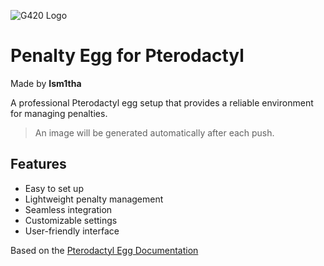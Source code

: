 ![G420 Logo](https://forum.g420.eu/logo.png)

# Penalty Egg for Pterodactyl

Made by **Ism1tha**

A professional Pterodactyl egg setup that provides a reliable environment for managing penalties.

> An image will be generated automatically after each push.

## Features

- Easy to set up
- Lightweight penalty management
- Seamless integration
- Customizable settings
- User-friendly interface

Based on the [Pterodactyl Egg Documentation](https://pterodactyl.io/eggs)
